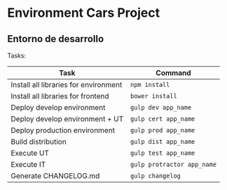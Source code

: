 # Environment Cars Project

## Entorno de desarrollo

Tasks:

| Task | Command |
|---|---|
| Install all libraries for environment | `npm install`|
| Install all libraries for frontend | `bower install`|
| Deploy develop environment | `gulp dev app_name`|
| Deploy develop environment + UT | `gulp cert app_name`|
| Deploy production environment | `gulp prod app_name`|
| Build distribution | `gulp dist app_name`|
| Execute UT | `gulp test app_name`|
| Execute IT | `gulp protractor app_name`|
| Generate CHANGELOG.md | `gulp changelog`|